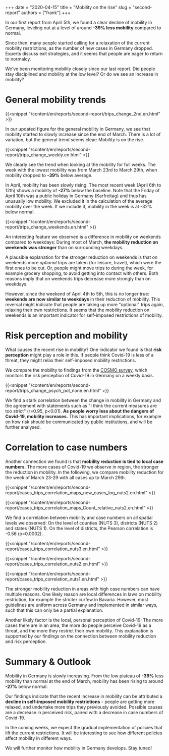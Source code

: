 +++
date = "2020-04-15"
title = "Mobility on the rise"
slug = "second-report"
authors = ["frank"]
+++

In our first report from April 5th, we found a clear decline of mobility in Germany, leveling out at a level of around **-39% less mobility** compared to normal.

Since then, many people started calling for a relaxation of the current mobility restrictions, as the number of new cases in Germany dropped. Experts discuss exit strategies, and it seems that people are eager to return to normalcy.

We've been monitoring mobility closely since our last report. Did people stay disciplined and mobility at the low level? Or do we see an increase in mobility?

# General mobility trends

{{<snippet "/content/en/reports/second-report/trips_change_2nd.en.html" >}}

In our updated figure for the general mobility in Germany, we see that mobility started to slowly increase since the end of March. There is a lot of variation, but the general trend seems clear: Mobility is on the rise.

{{<snippet "/content/en/reports/second-report/trips_change_weekly.en.html" >}}

We clearly see the trend when looking at the mobility for full weeks. The week with the lowest mobility was from March 23rd to March 29th, when mobility dropped to **-39%** below average.

In April, mobility has been slowly rising. The most recent week (April 6th to 12th) shows a mobility of **-27%** below the baseline. Note that the Friday of April 10th was a public holiday in Germany (Karfreitag) and thus has unusually low mobility. We excluded it in the calculation of the average mobility over the week. If we include it, mobility in the week is at -32% below normal.

{{<snippet "/content/en/reports/second-report/trips_change_weekends.en.html" >}}

An interesting feature we observed is a difference in mobility on weekends compared to weekdays: During most of March, **the mobility reduction on weekends was stronger** than on surrounding weekdays.

A plausible explanation for the stronger reduction on weekends is that on weekends more _optional_ trips are taken (for leisure, travel), which were the first ones to be cut. Or, people might move trips to during the week, for example grocery shopping, to avoid getting into contact with others. Both reasons imply that on weekends trips decrease more strongly than on weekdays.

However, since the weekend of April 4th to 5th, this is no longer true: **weekends are now similar to weekdays** in their reduction of mobility. This reversal might indicate that people are taking up more "optional" trips again, relaxing their own restrictions. It seems that the mobility reduction on weekends is an important indicator for self-imposed restrictions of mobility.

# Risk perception and mobility

What causes the recent rise in mobility? One indicator we found is that **risk perception** might play a role in this. If people think Covid-19 is less of a threat, they might relax their self-imposed mobility restrictions.

We compare the mobility to findings from the [COSMO survey](https://cosmo.sciencemediacenter.de/), which monitors the risk perception of Covid-19 in Germany on a weekly basis.

{{<snippet "/content/en/reports/second-report/trips_change_psych_pol_none.en.html" >}}

We find a stark correlation between the change in mobility in Germany and the agreement with statements such as "I think the current measures are too strict" (r=0.95, p<0.01). **As people worry less about the dangers of Covid-19, mobility increases.** This has important implications, for example on how risk should be communicated by public institutions, and will be further analysed.

# Correlation to case numbers

Another connection we found is that **mobility reduction is tied to local case numbers**. The more cases of Covid-19 we observe in region, the stronger the reduction in mobility. In the following, we compare mobility reduction for the week of March 23-29 with all cases up to March 29th.

{{<snippet "/content/en/reports/second-report/cases_trips_correlation_maps_new_cases_log_nuts2.en.html" >}}

{{<snippet "/content/en/reports/second-report/cases_trips_correlation_maps_Count_relative_nuts2.en.html" >}}

We find a correlation between mobility and case numbers on all spatial levels we observed: On the level of counties (NUTS 3), districts (NUTS 2) and states (NUTS 1).
On the level of districts, the Pearson correlation is -0.56 (p=0.0002).

{{<snippet "/content/en/reports/second-report/cases_trips_correlation_nuts3.en.html" >}}

{{<snippet "/content/en/reports/second-report/cases_trips_correlation_nuts2.en.html" >}}

{{<snippet "/content/en/reports/second-report/cases_trips_correlation_nuts1.en.html" >}}

The stronger mobility reduction in areas with high case numbers can have multiple reasons. One likely reason are local differences in laws on mobility restriction, for example the stricter curfew in Bavaria. However, most guidelines are uniform across Germany and implemented in similar ways, such that this can only be a partial explanation.

Another likely factor is the local, personal perception of Covid-19: The more cases there are in an area, the more do people perceive Covid-19 as a threat, and the more they restrict their own mobility. This explanation is supported by our findings on the connection between mobility reduction and risk perception.

# Summary & Outlook

Mobility in Germany is slowly increasing. From the low plateau of **-39%** less mobility than normal at the end of March, mobility has been rising to around **-27%** below normal.

Our findings indicate that the recent increase in mobility can be attributed a **decline in self-imposed mobility restrictions** - people are getting more relaxed, and undertake more trips they previously avoided. Possible causes are a decrease in perceived risk, paired with a decrease in case numbers of Covid-19.

In the coming weeks, we expect the gradual implementation of policies that lift the current restrictions. It will be interesting to see how different policies affect mobility in different ways.

We will further monitor how mobility in Germany develops. Stay tuned!
